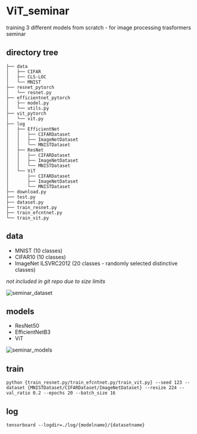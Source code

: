 # ViT_seminar
training 3 different models from scratch - for image processing trasformers seminar


## directory tree
```
├── data
│   ├── CIFAR
│   ├── CLS-LOC
│   └── MNIST
├── resnet_pytorch
│   └── resnet.py
├── efficientnet_pytorch
│   ├── model.py
│   └── utils.py
├── vit_pytorch
│   └── vit.py
├── log
│   ├── EfficientNet
│   │   ├── CIFARDataset
│   │   ├── ImageNetDataset
│   │   └── MNISTDataset
│   ├── ResNet
│   │   ├── CIFARDataset
│   │   ├── ImageNetDataset
│   │   └── MNISTDataset
│   └── ViT
│       ├── CIFARDataset
│       ├── ImageNetDataset
│       └── MNISTDataset
├── download.py
├── test.py
├── dataset.py
├── train_resnet.py
├── train_efcntnet.py
└── train_vit.py
```

## data
* MNIST (10 classes)
* CIFAR10 (10 classes)
* ImageNet ILSVRC2012 (20 classes - randomly selected distinctive classes)

*not included in git repo due to size limits*

![seminar_dataset](https://user-images.githubusercontent.com/80621384/165035796-dff9d647-0237-454e-aa33-a9d7d6f5c253.png)


## models
* ResNet50
* EfficientNetB3
* ViT

![seminar_models](https://user-images.githubusercontent.com/80621384/165036241-33d25e38-eee4-4c2c-8223-b644bbf89aab.png)


## train
```
python {train_resnet.py/train_efcntnet.py/train_vit.py} --seed 123 --dataset {MNISTDataset/CIFARDataset/ImageNetDataset} --resize 224 --val_ratio 0.2 --epochs 20 --batch_size 16
```

## log
```
tensorboard --logdir=./log/{modelname}/{datasetname}
```
